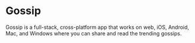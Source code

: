 # Gossip
Gossip is a full-stack, cross-platform app that works on web, iOS, Android, Mac, and Windows where you can share and read the trending gossips.
